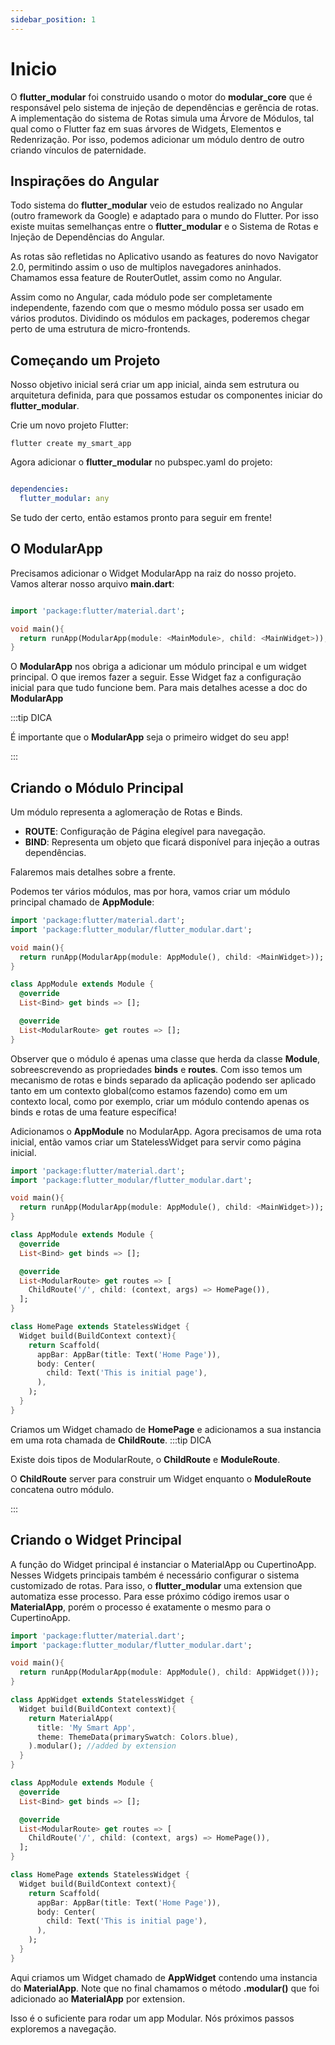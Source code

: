 ```yaml
---
sidebar_position: 1
---
```


# Inicio

O **flutter_modular** foi construido usando o motor do **modular_core** que é responsável pelo sistema de injeção de dependências e gerência de rotas. A implementação do sistema de Rotas simula uma Árvore de Módulos, tal qual como o Flutter faz em suas árvores de Widgets, Elementos e Redenrização. Por isso, podemos adicionar um módulo dentro de outro criando vínculos de paternidade.


## Inspirações do Angular

Todo sistema do **flutter_modular** veio de estudos realizado no Angular (outro framework da Google) e adaptado para o mundo do Flutter. Por isso existe muitas semelhanças entre o **flutter_modular** e o Sistema de Rotas e Injeção de Dependências do Angular.

As rotas são refletidas no Aplicativo usando as features do novo Navigator 2.0, permitindo assim o uso de multiplos navegadores aninhados. Chamamos essa feature de RouterOutlet, assim como no Angular.

Assim como no Angular, cada módulo pode ser completamente independente, fazendo com que o mesmo módulo possa ser usado em vários produtos. Dividindo os módulos em packages, poderemos chegar perto de uma estrutura de micro-frontends.

## Começando um Projeto

Nosso objetivo inicial será criar um app inicial, ainda sem estrutura ou arquitetura definida, para que possamos
estudar os componentes iniciar do **flutter_modular**.

Crie um novo projeto Flutter:
```
flutter create my_smart_app
```

Agora adicionar o **flutter_modular** no pubspec.yaml do projeto:
```yaml

dependencies:
  flutter_modular: any

```

Se tudo der certo, então estamos pronto para seguir em frente!

## O ModularApp

Precisamos adicionar o Widget ModularApp na raiz do nosso projeto. Vamos alterar nosso arquivo **main.dart**:

```dart title="lib/main.dart"

import 'package:flutter/material.dart';

void main(){
  return runApp(ModularApp(module: <MainModule>, child: <MainWidget>));
}

```

O **ModularApp** nos obriga a adicionar um módulo principal e um widget principal. O que iremos fazer a seguir.
Esse Widget faz a configuração inicial para que tudo funcione bem. Para mais detalhes acesse a doc do **ModularApp**

:::tip DICA

É importante que o **ModularApp** seja o primeiro widget do seu app!

:::

## Criando o Módulo Principal

Um módulo representa a aglomeração de Rotas e Binds. 
- **ROUTE**: Configuração de Página elegível para navegação.
- **BIND**: Representa um objeto que ficará disponível para injeção a outras dependências.

Falaremos mais detalhes sobre a frente.

Podemos ter vários módulos, mas por hora, vamos criar um módulo principal chamado de **AppModule**:

```dart title="lib/main.dart" {8-16}
import 'package:flutter/material.dart';
import 'package:flutter_modular/flutter_modular.dart';

void main(){
  return runApp(ModularApp(module: AppModule(), child: <MainWidget>));
}

class AppModule extends Module {
  @override
  List<Bind> get binds => [];

  @override
  List<ModularRoute> get routes => [];
}
```

Observer que o módulo é apenas uma classe que herda da classe **Module**, sobreescrevendo as propriedades **binds** e **routes**.
Com isso temos um mecanismo de rotas e binds separado da aplicação podendo ser aplicado tanto em um contexto global(como estamos fazendo) como em um contexto local, como por exemplo, criar um módulo contendo apenas os binds e rotas
de uma feature específica!

Adicionamos o **AppModule** no ModularApp. Agora precisamos de uma rota inicial, então vamos criar um StatelessWidget
para servir como página inicial.

```dart title="lib/main.dart" {13,18-27}
import 'package:flutter/material.dart';
import 'package:flutter_modular/flutter_modular.dart';

void main(){
  return runApp(ModularApp(module: AppModule(), child: <MainWidget>));
}

class AppModule extends Module {
  @override
  List<Bind> get binds => [];

  @override
  List<ModularRoute> get routes => [
    ChildRoute('/', child: (context, args) => HomePage()),
  ];
}

class HomePage extends StatelessWidget {
  Widget build(BuildContext context){
    return Scaffold(
      appBar: AppBar(title: Text('Home Page')),
      body: Center(
        child: Text('This is initial page'),
      ),
    );
  }
}
```
Criamos um Widget chamado de **HomePage** e adicionamos a sua instancia em uma rota chamada de **ChildRoute**.
:::tip DICA

Existe dois tipos de ModularRoute, o **ChildRoute** e **ModuleRoute**. 

O **ChildRoute** server para construir um Widget enquanto o **ModuleRoute** concatena outro módulo.

:::

## Criando o Widget Principal

A função do Widget principal é instanciar o MaterialApp ou CupertinoApp.
Nesses Widgets principais também é necessário configurar o sistema customizado de rotas. Para isso, o **flutter_modular** uma extension que automatiza esse processo. Para esse próximo código iremos usar
o **MaterialApp**, porém o processo é exatamente o mesmo para o CupertinoApp.


```dart title="lib/main.dart" {8-15}
import 'package:flutter/material.dart';
import 'package:flutter_modular/flutter_modular.dart';

void main(){
  return runApp(ModularApp(module: AppModule(), child: AppWidget()));
}

class AppWidget extends StatelessWidget {
  Widget build(BuildContext context){
    return MaterialApp(
      title: 'My Smart App',
      theme: ThemeData(primarySwatch: Colors.blue),
    ).modular(); //added by extension 
  }
}

class AppModule extends Module {
  @override
  List<Bind> get binds => [];

  @override
  List<ModularRoute> get routes => [
    ChildRoute('/', child: (context, args) => HomePage()),
  ];
}

class HomePage extends StatelessWidget {
  Widget build(BuildContext context){
    return Scaffold(
      appBar: AppBar(title: Text('Home Page')),
      body: Center(
        child: Text('This is initial page'),
      ),
    );
  }
}
```

Aqui criamos um Widget chamado de **AppWidget** contendo uma instancia do **MaterialApp**. Note que no final chamamos
o método **.modular()** que foi adicionado ao **MaterialApp** por extension.

Isso é o suficiente para rodar um app Modular. Nós próximos passos exploremos a navegação.